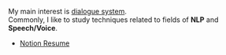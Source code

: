 My main interest is [dialogue system](https://en.wikipedia.org/wiki/Dialogue_system).  
Commonly, I like to study techniques related to fields of **NLP** and **Speech/Voice**.  
- [Notion Resume](https://information.notion.site/Jae-Young-Suh-97352f16e3624766ba267fcc87bac966)
